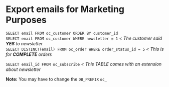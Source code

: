 # Export emails for Marketing Purposes

`SELECT email FROM oc_customer ORDER BY customer_id`  
`SELECT email FROM oc_customer WHERE newsletter = 1` *< The customer said **YES** to newsletter*  
`SELECT DISTINCT(email) FROM oc_order WHERE order_status_id = 5` *< This is for **COMPLETE** orders*

`SELECT email_id FROM oc_subscribe` *< This TABLE comes with an extension about newsletter*  

**Note:** You may have to change the `DB_PREFIX` `oc_`
